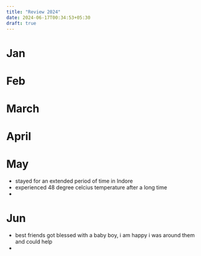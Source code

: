 ```yaml
---
title: "Review 2024"
date: 2024-06-17T00:34:53+05:30
draft: true
---
```


# Jan
# Feb
# March
# April
# May
- stayed for an extended period of time in Indore
- experienced 48 degree celcius temperature after a long time
- 


# Jun
- best friends got blessed with a baby boy, i am happy i was around them and could help
- 
